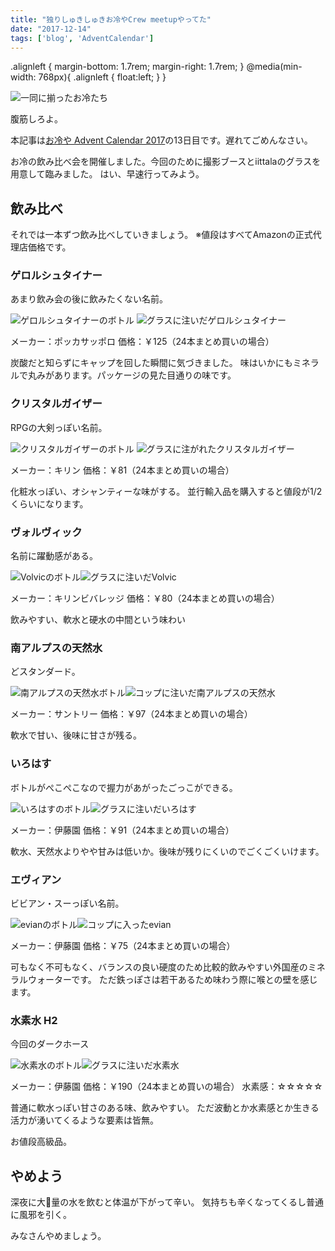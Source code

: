 ```yaml
---
title: "独りしゅきしゅきお冷やCrew meetupやってた"
date: "2017-12-14"
tags: ['blog', 'AdventCalendar']
---
```


.alignleft { margin-bottom: 1.7rem; margin-right: 1.7rem; } @media(min-width: 768px){ .alignleft { float:left; } }

![一同に揃ったお冷たち](/assets/images/2017/12/ohiya_title.jpg)

腹筋しろよ。

本記事は[お冷や Advent Calendar 2017](https://adventar.org/calendars/2108)の13日目です。遅れてごめんなさい。

お冷の飲み比べ会を開催しました。今回のために撮影ブースとiittalaのグラスを用意して臨みました。 はい、早速行ってみよう。

## 飲み比べ

それでは一本ずつ飲み比べしていきましょう。 ※値段はすべてAmazonの正式代理店価格です。

### ゲロルシュタイナー

あまり飲み会の後に飲みたくない名前。

![ゲロルシュタイナーのボトル](/assets/images/2017/12/e7512d25e35399305dbd7f86f6aa3f6d-225x300.jpg) ![グラスに注いだゲロルシュタイナー](/assets/images/2017/12/de094292d2ec429fcbdc961f27732384-225x300.jpg)

メーカー：ポッカサッポロ 価格：￥125（24本まとめ買いの場合）

炭酸だと知らずにキャップを回した瞬間に気づきました。 味はいかにもミネラルで丸みがあります。パッケージの見た目通りの味です。

  

### クリスタルガイザー

RPGの大剣っぽい名前。

![クリスタルガイザーのボトル](/assets/images/2017/12/dffb27f9fe0ee28d753f4fa54c9cc4ed-225x300.jpg) ![グラスに注がれたクリスタルガイザー](/assets/images/2017/12/caaae29ceff48109ac7cc4b5bd93fa8a-225x300.jpg)

メーカー：キリン 価格：￥81（24本まとめ買いの場合）

化粧水っぽい、オシャンティーな味がする。 並行輸入品を購入すると値段が1/2くらいになります。

  

### ヴォルヴィック

名前に躍動感がある。

![Volvicのボトル](/assets/images/2017/12/790aa4ed13aa24f00e0aade03af454e2-225x300.jpg)![グラスに注いだVolvic](/assets/images/2017/12/fff2e573bfbafe058ca7e85a1234eb0b-225x300.jpg)

メーカー：キリンビバレッジ 価格：￥80（24本まとめ買いの場合）

飲みやすい、軟水と硬水の中間という味わい

  

### 南アルプスの天然水

どスタンダード。

![南アルプスの天然水ボトル](/assets/images/2017/12/7fc7bbcbd12178261de9c6eb1178e5b0-225x300.jpg)![コップに注いだ南アルプスの天然水](/assets/images/2017/12/d6e2751f14addef7c27491e35565e311-225x300.jpg)

メーカー：サントリー 価格：￥97（24本まとめ買いの場合）

軟水で甘い、後味に甘さが残る。

  

### いろはす

ボトルがぺこぺこなので握力があがったごっこができる。

![いろはすのボトル](/assets/images/2017/12/c1715ac925c6c04af6b4d45037ef4b3b-225x300.jpg)![グラスに注いだいろはす](/assets/images/2017/12/345ff922a51d8d70e328966b917d808b-225x300.jpg)

メーカー：伊藤園 価格：￥91（24本まとめ買いの場合）

軟水、天然水よりやや甘みは低いか。後味が残りにくいのでごくごくいけます。

  

### エヴィアン

ビビアン・スーっぽい名前。

![evianのボトル](/assets/images/2017/12/0cff13837f4eec6920701b38c73dbc3f-225x300.jpg)![コップに入ったevian](/assets/images/2017/12/513ce6dd39652bb03cf94d959629f848-225x300.jpg)

メーカー：伊藤園 価格：￥75（24本まとめ買いの場合）

可もなく不可もなく、バランスの良い硬度のため比較的飲みやすい外国産のミネラルウォーターです。 ただ鉄っぽさは若干あるため味わう際に喉との壁を感じます。

  

### 水素水 H2

今回のダークホース

![水素水のボトル](/assets/images/2017/12/eb6d1ad8bc9599394570eabbe67d5c0b-225x300.jpg)![グラスに注いだ水素水](/assets/images/2017/12/dbf3be56d00cd56767522baa35388d19-225x300.jpg)

メーカー：伊藤園 価格：￥190（24本まとめ買いの場合） 水素感：☆☆☆☆☆

普通に軟水っぽい甘さのある味、飲みやすい。 ただ波動とか水素感とか生きる活力が湧いてくるような要素は皆無。

お値段高級品。

  

## やめよう

深夜に大量の水を飲むと体温が下がって辛い。 気持ちも辛くなってくるし普通に風邪を引く。

みなさんやめましょう。
